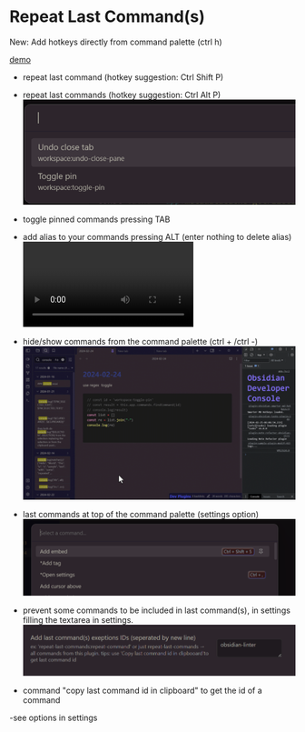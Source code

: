 # Repeat Last Command(s)

New:  Add hotkeys directly from command palette (ctrl h)

[demo](https://youtu.be/7-_vkC7-K9g)

- repeat last command (hotkey suggestion: Ctrl Shift P)  
- repeat last commands (hotkey suggestion: Ctrl Alt P)  
![cmds](./ressources/added_id.png)

- toggle pinned commands pressing TAB
- add alias to your commands pressing ALT (enter nothing to delete alias)  
![aliases](./ressources/aliases.mp4)

- hide/show commands from the command palette (ctrl + /ctrl -)
![hideCmd](./ressources/hideCmd.gif) 

- last commands at top of the command palette (settings option)  
![mostrecent](./ressources/most%20recent.png)

- prevent some commands to be included in last command(s), in settings filling the textarea in settings. 
![excluded](excluded.png)

- command "copy last command id in clipboard" to get the id of a command

-see options in settings